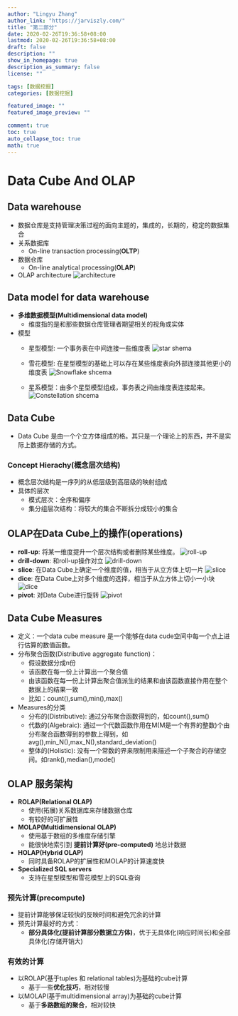 ```yaml
---
author: "Lingyu Zhang"
author_link: "https://jarviszly.com/"
title: "第二部分"
date: 2020-02-26T19:36:58+08:00
lastmod: 2020-02-26T19:36:58+08:00
draft: false
description: ""
show_in_homepage: true
description_as_summary: false
license: ""

tags: [数据挖掘]
categories: [数据挖掘]

featured_image: ""
featured_image_preview: ""

comment: true
toc: true
auto_collapse_toc: true
math: true
---
```


# Data Cube And OLAP
<!--more-->
## Data warehouse
- 数据仓库是支持管理决策过程的面向主题的，集成的，长期的，稳定的数据集合
- 关系数据库
  - On-line transaction processing(**OLTP**)
- 数据仓库
  - On-line analytical processing(**OLAP**)
- OLAP architecture
![architecture](/images/documents/数据挖掘导论/OLAParchitecture.png)

## Data model for data warehouse
- **多维数据模型(Multidimensional data model)**
  - 维度指的是和那些数据仓库管理者期望相关的视角或实体
- 模型
  - 星型模型: 一个事务表在中间连接一些维度表
    ![star shema](/images/documents/数据挖掘导论/starschema.png)
  - 雪花模型: 在星型模型的基础上可以存在某些维度表向外部连接其他更小的维度表
    ![Snowflake shcema](/images/documents/数据挖掘导论/snowschema.png)

  - 星系模型：由多个星型模型组成，事务表之间由维度表连接起来。
    ![Constellation shcema](/images/documents/数据挖掘导论/constellationschema.png)



## Data Cube
- Data Cube 是由一个个立方体组成的格。其只是一个理论上的东西，并不是实际上数据存储的方式。

### Concept Hierachy(概念层次结构)
- 概念层次结构是一序列的从低层级到高层级的映射组成
- 具体的层次
  - 模式层次：全序和偏序
  - 集分组层次结构：将较大的集合不断拆分成较小的集合

## OLAP在Data Cube上的操作(operations) 
- **roll-up**: 将某一维度提升一个层次结构或者删除某些维度。
  ![roll-up](/images/documents/数据挖掘导论/roll-up.png)
- **drill-down**: 和roll-up操作对立
  ![drill-down](/images/documents/数据挖掘导论/drill-down.png)
- **slice**: 在Data Cube上确定一个维度的值，相当于从立方体上切一片
  ![slice](/images/documents/数据挖掘导论/slice.png)
- **dice**: 在Data Cube上对多个维度的选择，相当于从立方体上切小一小块
  ![dice](/images/documents/数据挖掘导论/dice.png)
- **pivot**: 对Data Cube进行旋转
  ![pivot](/images/documents/数据挖掘导论/pivot.png)

## Data Cube Measures
- 定义：一个data cube measure 是一个能够在data cude空间中每一个点上进行估算的数值函数。
- 分布聚合函数(Distributive aggregate function)：
  - 假设数据分成n份
  - 该函数在每一份上计算出一个聚合值
  - 由该函数在每一份上计算出聚合值派生的结果和由该函数直接作用在整个数据上的结果一致
  - 比如：count(),sum(),min(),max()
- Measures的分类
  - 分布的(Distributive): 通过分布聚合函数得到的，如count(),sum()
  - 代数的(Algebraic): 通过一个代数函数作用在M(M是一个有界的整数)个由分布聚合函数得到的参数上得到，如avg(),min_N(),max_N(),standard_deviation()
  - 整体的(Holistic): 没有一个常数的界来限制用来描述一个子聚合的存储空间。如rank(),median(),mode()

## OLAP 服务架构
- **ROLAP(Relational OLAP)**
  - 使用(拓展)关系数据库来存储数据仓库
  - 有较好的可扩展性
- **MOLAP(Multidimensional OLAP)**
  - 使用基于数组的多维度存储引擎
  - 能很快地索引到 **提前计算好(pre-computed)** 地总计数据
- **HOLAP(Hybrid OLAP)**
  - 同时具备ROLAP的扩展性和MOLAP的计算速度快
- **Specialized SQL servers**
  - 支持在星型模型和雪花模型上的SQL查询

### 预先计算(precompute)
- 提前计算能够保证较快的反映时间和避免冗余的计算
- 预先计算最好的方式：
  - **部分具体化(提前计算部分数据立方体)**，优于无具体化(响应时间长)和全部具体化(存储开销大)

### 有效的计算
- 以ROLAP(基于tuples 和 relational tables)为基础的cube计算
  - 基于一些**优化技巧**，相对较慢
- 以MOLAP(基于multidimensional array)为基础的cube计算
  - 基于**多路数组的聚合**，相对较快